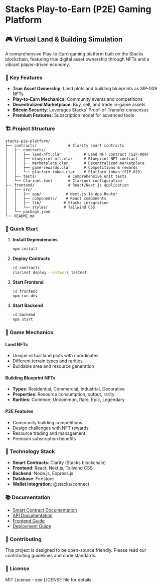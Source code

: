 # Stacks Play-to-Earn (P2E) Gaming Platform

## 🎮 Virtual Land & Building Simulation

A comprehensive Play-to-Earn gaming platform built on the Stacks blockchain, featuring true digital asset ownership through NFTs and a vibrant player-driven economy.

### 🌟 Key Features

- **True Asset Ownership**: Land plots and building blueprints as SIP-009 NFTs
- **Play-to-Earn Mechanics**: Community events and competitions
- **Decentralized Marketplace**: Buy, sell, and trade in-game assets
- **Bitcoin Security**: Leverages Stacks' Proof-of-Transfer consensus
- **Premium Features**: Subscription model for advanced tools

### 🏗️ Project Structure

```
stacks-p2e-platform/
├── contracts/              # Clarity smart contracts
│   ├── contracts/
│   │   ├── land-nft.clar          # Land NFT contract (SIP-009)
│   │   ├── blueprint-nft.clar     # Blueprint NFT contract
│   │   ├── marketplace.clar       # Decentralized marketplace
│   │   ├── game-rewards.clar      # Competitions & rewards
│   │   └── platform-token.clar    # Platform token (SIP-010)
│   ├── tests/              # Comprehensive unit tests
│   └── Clarinet.toml       # Clarinet configuration
├── frontend/               # React/Next.js application
│   ├── src/
│   │   ├── app/           # Next.js 14 App Router
│   │   ├── components/    # React components
│   │   ├── lib/          # Stacks integration
│   │   └── styles/       # Tailwind CSS
│   └── package.json
└── README.md
```

### 🚀 Quick Start

1. **Install Dependencies**
   ```bash
   npm install
   ```

2. **Deploy Contracts**
   ```bash
   cd contracts
   clarinet deploy --network testnet
   ```

3. **Start Frontend**
   ```bash
   cd frontend
   npm run dev
   ```

4. **Start Backend**
   ```bash
   cd backend
   npm start
   ```

### 🎯 Game Mechanics

#### Land NFTs
- Unique virtual land plots with coordinates
- Different terrain types and rarities
- Buildable area and resource generation

#### Building Blueprint NFTs
- **Types**: Residential, Commercial, Industrial, Decorative
- **Properties**: Resource consumption, output, rarity
- **Rarities**: Common, Uncommon, Rare, Epic, Legendary

#### P2E Features
- Community building competitions
- Design challenges with NFT rewards
- Resource trading and management
- Premium subscription benefits

### 🔧 Technology Stack

- **Smart Contracts**: Clarity (Stacks blockchain)
- **Frontend**: React, Next.js, Tailwind CSS
- **Backend**: Node.js, Express.js
- **Database**: Firestore
- **Wallet Integration**: @stacks/connect

### 📚 Documentation

- [Smart Contract Documentation](./docs/contracts.md)
- [API Documentation](./docs/api.md)
- [Frontend Guide](./docs/frontend.md)
- [Deployment Guide](./docs/deployment.md)

### 🤝 Contributing

This project is designed to be open-source friendly. Please read our contributing guidelines and code standards.

### 📄 License

MIT License - see LICENSE file for details.
